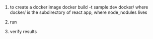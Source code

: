 1) to create a docker image
 docker build -t sample:dev docker/
where docker/ is the subdirectory of react app, where node_nodules lives
2) run

3) verify results

